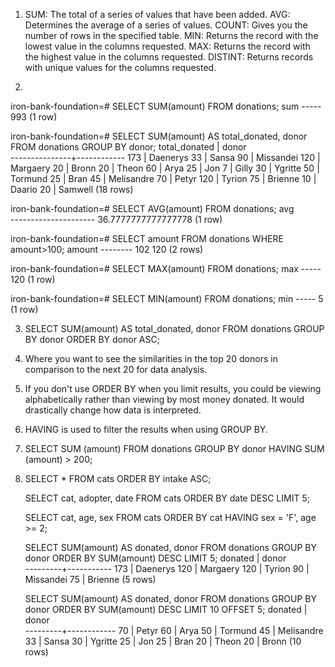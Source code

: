1.  SUM:        The total of a series of values that have been added.
    AVG:        Determines the average of a series of values.
    COUNT:      Gives you the number of rows in the specified table.
    MIN:        Returns the record with the lowest value in the columns requested.
    MAX:        Returns the record with the highest value in the columns requested.
    DISTINT:    Returns records with unique values for the columns requested.

2.  
iron-bank-foundation=# SELECT SUM(amount) FROM donations;
     sum
    -----
     993
    (1 row)

iron-bank-foundation=# SELECT SUM(amount) AS total_donated, donor FROM donations GROUP BY donor;
     total_donated |   donor    
    ---------------+------------
               173 | Daenerys
                33 | Sansa
                90 | Missandei
               120 | Margaery
                20 | Bronn
                20 | Theon
                60 | Arya
                25 | Jon
                 7 | Gilly
                30 | Ygritte
                50 | Tormund
                25 | Bran
                45 | Melisandre
                70 | Petyr
               120 | Tyrion
                75 | Brienne
                10 | Daario
                20 | Samwell
    (18 rows)

iron-bank-foundation=# SELECT AVG(amount) FROM donations;
             avg         
    ---------------------
     36.7777777777777778
    (1 row)

iron-bank-foundation=# SELECT amount FROM donations WHERE amount>100;
     amount
    --------
        102
        120
    (2 rows)

iron-bank-foundation=# SELECT MAX(amount) FROM donations;
     max
    -----
     120
    (1 row)

iron-bank-foundation=# SELECT MIN(amount) FROM donations;
     min
    -----
       5
    (1 row)

3.  SELECT SUM(amount) AS total_donated, donor FROM donations GROUP BY donor ORDER BY donor ASC;

4.  Where you want to see the similarities in the top 20 donors in comparison to the next 20 for data analysis.

5.  If you don't use ORDER BY when you limit results, you could be viewing alphabetically rather than viewing by most money donated. It would drastically change how data is interpreted.

6.  HAVING is used to filter the results when using GROUP BY.

7.  SELECT SUM (amount)
    FROM
     donations
    GROUP BY
     donor
    HAVING
     SUM (amount) > 200;

8.  SELECT * FROM cats ORDER BY intake ASC;

    SELECT cat, adopter, date FROM cats ORDER BY date DESC LIMIT 5;

    SELECT cat, age, sex FROM cats ORDER BY cat HAVING sex = 'F', age >= 2;

    SELECT SUM(amount) AS donated, donor FROM donations GROUP BY donor ORDER BY SUM(amount) DESC LIMIT 5;
     donated |   donor   
    ---------+-----------
         173 | Daenerys
         120 | Margaery
         120 | Tyrion
          90 | Missandei
          75 | Brienne
    (5 rows)

    SELECT SUM(amount) AS donated, donor FROM donations GROUP BY donor ORDER BY SUM(amount) DESC LIMIT 10 OFFSET 5;
     donated |   donor    
    ---------+------------
          70 | Petyr
          60 | Arya
          50 | Tormund
          45 | Melisandre
          33 | Sansa
          30 | Ygritte
          25 | Jon
          25 | Bran
          20 | Theon
          20 | Bronn
    (10 rows)
